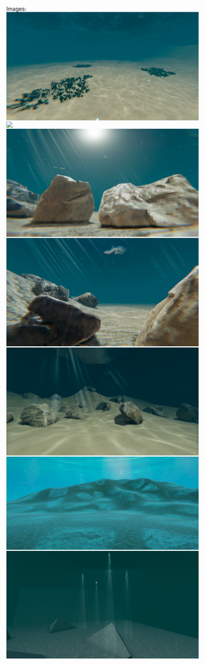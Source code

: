 Images:
<img src="OceanGame_4_3_2024_12_28_28_AM.png">
<img src="OceanGame_4_2_2024_11_11_27_PM.png">
<img src="OceanGame_4_1_2024_11_53_17_PM.png">
<img src="OceanGame_4_1_2024_11_52_02_PM.png">
<img src="OceanGame_4_1_2024_12_24_37_AM.png">
<img src="image1.png">
<img src="image.png">
